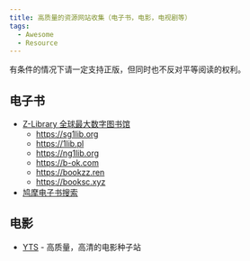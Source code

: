```yaml
---
title: 高质量的资源网站收集（电子书，电影，电视剧等）
tags:
  - Awesome
  - Resource
---
```


有条件的情况下请一定支持正版，但同时也不反对平等阅读的权利。

## 电子书

- [Z-Library 全球最大数字图书馆](https://zh.z-lib.org/)
  - <https://sg1lib.org>
  - <https://1lib.pl>
  - <https://ng1lib.org>
  - <https://b-ok.com>
  - <https://bookzz.ren>
  - <https://booksc.xyz>
- [鸠摩电子书搜索](https://www.jiumodiary.com/)

## 电影

- [YTS](https://yts.mx/) - 高质量，高清的电影种子站

